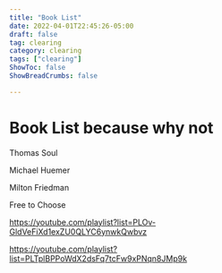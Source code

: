 ```yaml
---
title: "Book List"
date: 2022-04-01T22:45:26-05:00
draft: false
tag: clearing
category: clearing
tags: ["clearing"]
ShowToc: false
ShowBreadCrumbs: false

---
```

# Book List because why not

Thomas Soul

Michael Huemer

Milton Friedman

Free to Choose

https://youtube.com/playlist?list=PLOv-GldVeFiXd1exZU0QLYC6ynwkQwbvz 

https://youtube.com/playlist?list=PLTplBPPoWdX2dsFq7tcFw9xPNqn8JMp9k


